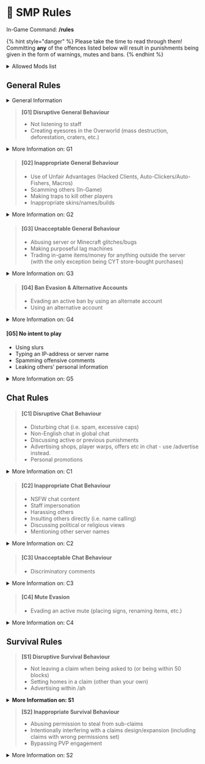 # 📖 SMP Rules

In-Game Command: **/rules**

{% hint style="danger" %}
Please take the time to read through them! Committing **any** of the offences listed below will result in punishments being given in the form of warnings, mutes and bans.
{% endhint %}

<details>

<summary>Allowed Mods list</summary>

This list states the **only** allowed mods on CYT:&#x20;

* **Inventory/Mouse Tweaks Mods**
* **Schematica** _(without Printer)_
* **Mini-maps** _(without Radar/Cave finder)_
* **All Badlion and Lunar Client Features**
* **Aesthetic Mods** _(Shaders, Texturepacks, Full bright)_
* **Keybind Macros** _(For welcome messages, common help responses, and promotions only)_

</details>

## General Rules

<details>

<summary>General Information</summary>

**You are responsible for your own account**\
Regardless of who does the action on your account, you are liable for the damages and consequences.

**If you have an issue with a ruling**\
Please make an appeal and/or staff report if you feel you were unjustly punished. Manager and above will have the final say in all matters.

**Player error items will not be refunded**\
Staff will do their best to return or replace items lost from game glitches, bugs and rollbacks.

</details>

> **\[G1] Disruptive General Behaviour**
>
> * Not listening to staff
> * Creating eyesores in the Overworld (mass destruction, deforestation, craters, etc.)

<details>

<summary>More Information on: G1</summary>

#### Not listening to Staff

Players must, at all times, listen to the directions of Staff and can take it up with Management by opening a ticket, if directions are found unfair.

#### Creating eyesores in the Overworld

This includes

* Lava casts
* Cobble monsters
* Mass fires
* Large craters in the map
* Mass destruction of terrain

This does not apply to resource worlds.

</details>

> #### \[G2] Inappropriate General Behaviour
>
> * Use of Unfair Advantages (Hacked Clients, Auto-Clickers/Auto-Fishers, Macros)
> * Scamming others (In-Game)
> * Making traps to kill other players
> * Inappropriate skins/names/builds

<details>

<summary>More Information on: G2</summary>

#### Unfair Advantages (Hacks)

This includes

* Autoclickers
* Taping down mouse or keyboard
* X-ray
* Baritone
* Fly hacks
* Killaura etc.

Please refer to the [Allowed Mods](survival-rules.md#allowed-mods-list) list for more information, and if your mod isn't included, ask a staff member.

#### Scamming others (In-game)

This includes

* Making false sales
* Not paying for purchases
* Not holding up a part of an agreement

#### Making traps

This includes

* Anything used to capture a player/property
* Making Bedrock players lag out
* Trapping players in builds/redstone contraptions

#### Inappropriate skins/names/builds

This includes

* NSFW skins, skins showing genitals
* Controversial skins, Hitler/Nazi skins
* Skins with blackface/other racist remarks
* Racist or controversial usernames/nicknames
* NSFW/racist/controversial builds

</details>

> #### \[G3] Unacceptable General Behaviour
>
> * Abusing server or Minecraft glitches/bugs
> * Making purposeful lag machines
> * Trading in-game items/money for anything outside the server (with the only exception being CYT store-bought purchases)

<details>

<summary>More Information on: G3</summary>

#### Abusing server or Minecraft glitches/bugs

This includes

* Finding a bug/glitch and not reporting it to staff for your or others' personal gain
* Bypassing the AFK timer/collection system
* Bypassing /pvp

#### Making purposeful lag machines

This includes

* Building systems/machines with the intention to lag out the server, like flying machines
* Rebuilding laggy systems when previously having been told by staff not to

#### Trading in-game items/money for anything outside the server _(with the only exception being CYT store-bought purchases)_

This includes

* Directly paying others real money for in-game items/money

</details>

> #### \[G4] Ban Evasion & Alternative Accounts
>
> * Evading an active ban by using an alternate account
> * Using an alternative account

<details>

<summary>More Information on: G4</summary>

#### Ban Evasion

Despite alt accounts already not being allowed, using an alt specifically to evade an active ban will result in a more severe punishment.

</details>

#### \[G5] No intent to play

* Using slurs
* Typing an IP-address or server name
* Spamming offensive comments
* Leaking others' personal information

<details>

<summary>More Information on: G5</summary>

#### Using slurs

This includes

* Words such as the n-word or any words with similar intent behind it, targeting minorities or discriminated groups

#### Typing an IP-address or server name

This includes

* Posting any IP-address
* Posting a server address that isn't CYT's
* Advertising Discord servers that aren't CYT-related

#### Spamming offensive comments

This includes

* Repeatedly posting offensive comments
* Writing it in other places such as signs, books, with blocks or by renaming items

#### Leaking others' personal information

This includes

* Leaking private/sensitive information of another person, such as their age, real name, IP-address, location, etc.

</details>

## Chat Rules

> #### \[C1] Disruptive Chat Behaviour
>
> * Disturbing chat (i.e. spam, excessive caps)
> * Non-English chat in global chat
> * Discussing active or previous punishments
> * Advertising shops, player warps, offers etc in chat - use /advertise instead.
> * Personal promotions

<details>

<summary>More Information on: C1</summary>

#### **Disturbing chat **_**(i.e. spam, excessive caps)**_

This includes

* Frequently repeating messages
* Flooding chat
* Countdowns
* Excessive caps
* Excessive swearing
* Constantly begging people for items
* Spacing out letters
* Randomised messages
* Different fonts

#### Non-English chat in global chat

This includes

* Longer phrases
* Multiple messages with different words

#### Discussing active or previous punishments

This includes

* Personal punishments
* Other players' punishments

#### Advertising more than once every 30 minutes

This includes

* One player advertising multiple things
* Multiple players advertising one thing, like a town or PW

#### Personal promotions

This includes

* Promotions of Social Media
* Other platforms that aren't CYT-related

</details>

> #### \[C2] Inappropriate Chat Behaviour
>
> * NSFW chat content
> * Staff impersonation
> * Harassing others
> * Insulting others directly (i.e. name calling)
> * Discussing political or religious views
> * Mentioning other server names

<details>

<summary>More Information on: C2</summary>

#### NSFW chat content

This includes

* Making sexual/erotic jokes or comments
* Drug-related content
* Gore

#### Staff impersonation

This includes

* Claiming to be a specific staff member
* Claiming to be staff in general _(i.e. "I'm a mod")_

#### Harassing others

This includes

* Bullying others
* Continuously messaging others when being asked to stop
* Constantly stalking/following others

#### Insulting others directly (i.e. name calling)

This includes

* Name calling
* Cursing at others
* Making rude remarks at others

#### Discussing political or religious views

This includes

* Discussing who to vote for
* Shaming religions
* Discussing how one religion is better
* Quoting politicians or religious texts

</details>

> #### \[C3] Unacceptable Chat Behaviour
>
> * Discriminatory comments

<details>

<summary>More Information on: C3</summary>

#### Discriminatory comments

This includes

* Showing an unfair or prejudicial distinction between different categories of people or things, especially on the grounds of race, age, or sex
* Making an insinuation or allegation about someone that is likely to insult them or damage their reputation

</details>

> #### \[C4] Mute Evasion
>
> * Evading an active mute (placing signs, renaming items, etc.)

<details>

<summary>More Information on: C4</summary>

#### Mute Evasion

This includes

* Using items to communicate, such as signs, books, blocks and renaming items

</details>

## Survival Rules

> **\[S1] Disruptive Survival Behaviour**
>
> * Not leaving a claim when being asked to (or being within 50 blocks)
> * Setting homes in a claim (other than your own)
> * Advertising within /ah

<details>

<summary><strong>More Information on: S1</strong></summary>

**Not leaving a claim when being asked to (or being within 50 blocks)**

This includes

* Staying in a claim whilst being asked to leave
* Being banned from a claim and staying within 50 blocks of it

#### Setting homes in a claim (other than your own)

This includes

* Setting a home in a claim without permission
* Not removing the home after the permission has been retracted

#### Advertising within /ah

This includes

* Selling items renamed as the name of a shop
* Selling items renamed to advertise a service/shop

</details>

> **\[S2] Inappropriate Survival Behaviour**
>
> * Abusing permission to steal from sub-claims
> * Intentionally interfering with a claims design/expansion (including claims with wrong permissions set)
> * Bypassing PVP engagement

<details>

<summary>More Information on: S2</summary>

**Abusing permission to steal from sub-claims**

This includes

*

**Intentionally interfering with a claims design/expansion**

This includes

* Getting someone to trust you in a claim with intent to grief
* Purposefully destroying the outskirts of a claim via griefing, building walls around the claim, TNT cannons, or lava and water pyramids

</details>
